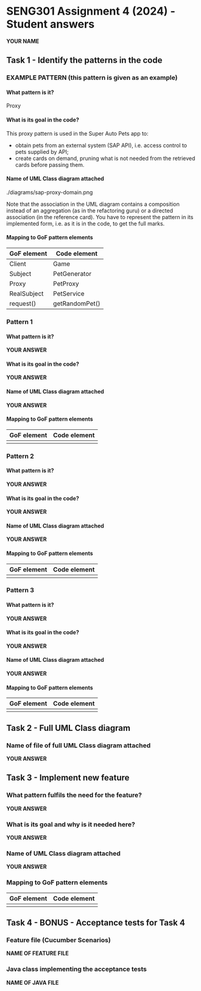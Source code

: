 # SENG301 Assignment 4 (2024) - Student answers

**YOUR NAME**

## Task 1 - Identify the patterns in the code

### EXAMPLE PATTERN (this pattern is given as an example)

#### What pattern is it?

Proxy

#### What is its goal in the code?

This proxy pattern is used in the Super Auto Pets app to:

- obtain pets from an external system (SAP API), i.e. access control to pets supplied by API;
- create cards on demand, pruning what is not needed from the retrieved cards before passing them.

#### Name of UML Class diagram attached

./diagrams/sap-proxy-domain.png

Note that the association in the UML diagram contains a composition instead of an aggregation (as in the refactoring guru) or a directed association (in the reference card). You have to represent the pattern in its implemented form, i.e. as it is in the code, to get the full marks.

#### Mapping to GoF pattern elements

| GoF element | Code element        |
| ----------- | ------------------- |
| Client      | Game                |
| Subject     | PetGenerator        |
| Proxy       | PetProxy            |
| RealSubject | PetService          |
| request()   | getRandomPet()      |

### Pattern 1

#### What pattern is it?

**YOUR ANSWER**

#### What is its goal in the code?

**YOUR ANSWER**

#### Name of UML Class diagram attached

**YOUR ANSWER**

#### Mapping to GoF pattern elements

| GoF element | Code element |
| ----------- | ------------ |
|             |              |

### Pattern 2

#### What pattern is it?

**YOUR ANSWER**

#### What is its goal in the code?

**YOUR ANSWER**

#### Name of UML Class diagram attached

**YOUR ANSWER**

#### Mapping to GoF pattern elements

| GoF element | Code element |
| ----------- | ------------ |
|             |              |

### Pattern 3

#### What pattern is it?

**YOUR ANSWER**

#### What is its goal in the code?

**YOUR ANSWER**

#### Name of UML Class diagram attached

**YOUR ANSWER**

#### Mapping to GoF pattern elements

| GoF element | Code element |
| ----------- | ------------ |
|             |              |

## Task 2 - Full UML Class diagram

### Name of file of full UML Class diagram attached

**YOUR ANSWER**

## Task 3 - Implement new feature

### What pattern fulfils the need for the feature?

**YOUR ANSWER**

### What is its goal and why is it needed here?

**YOUR ANSWER**

### Name of UML Class diagram attached

**YOUR ANSWER**

### Mapping to GoF pattern elements

| GoF element | Code element |
| ----------- | ------------ |
|             |              |

## Task 4 - BONUS - Acceptance tests for Task 4

### Feature file (Cucumber Scenarios)

**NAME OF FEATURE FILE**

### Java class implementing the acceptance tests

**NAME OF JAVA FILE**
